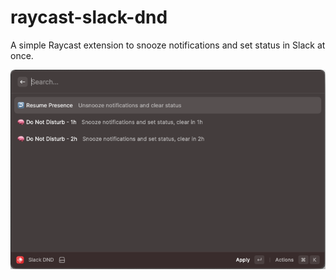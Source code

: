 # raycast-slack-dnd

A simple Raycast extension to snooze notifications and set status in Slack at once.

![](./assets/readme-screenshot.png)
